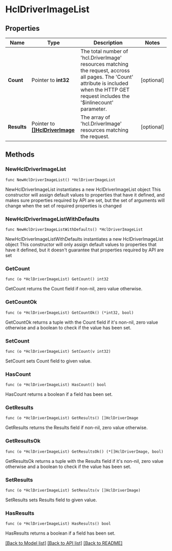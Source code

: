 # HclDriverImageList

## Properties

Name | Type | Description | Notes
------------ | ------------- | ------------- | -------------
**Count** | Pointer to **int32** | The total number of &#39;hcl.DriverImage&#39; resources matching the request, accross all pages. The &#39;Count&#39; attribute is included when the HTTP GET request includes the &#39;$inlinecount&#39; parameter. | [optional] 
**Results** | Pointer to [**[]HclDriverImage**](hcl.DriverImage.md) | The array of &#39;hcl.DriverImage&#39; resources matching the request. | [optional] 

## Methods

### NewHclDriverImageList

`func NewHclDriverImageList() *HclDriverImageList`

NewHclDriverImageList instantiates a new HclDriverImageList object
This constructor will assign default values to properties that have it defined,
and makes sure properties required by API are set, but the set of arguments
will change when the set of required properties is changed

### NewHclDriverImageListWithDefaults

`func NewHclDriverImageListWithDefaults() *HclDriverImageList`

NewHclDriverImageListWithDefaults instantiates a new HclDriverImageList object
This constructor will only assign default values to properties that have it defined,
but it doesn't guarantee that properties required by API are set

### GetCount

`func (o *HclDriverImageList) GetCount() int32`

GetCount returns the Count field if non-nil, zero value otherwise.

### GetCountOk

`func (o *HclDriverImageList) GetCountOk() (*int32, bool)`

GetCountOk returns a tuple with the Count field if it's non-nil, zero value otherwise
and a boolean to check if the value has been set.

### SetCount

`func (o *HclDriverImageList) SetCount(v int32)`

SetCount sets Count field to given value.

### HasCount

`func (o *HclDriverImageList) HasCount() bool`

HasCount returns a boolean if a field has been set.

### GetResults

`func (o *HclDriverImageList) GetResults() []HclDriverImage`

GetResults returns the Results field if non-nil, zero value otherwise.

### GetResultsOk

`func (o *HclDriverImageList) GetResultsOk() (*[]HclDriverImage, bool)`

GetResultsOk returns a tuple with the Results field if it's non-nil, zero value otherwise
and a boolean to check if the value has been set.

### SetResults

`func (o *HclDriverImageList) SetResults(v []HclDriverImage)`

SetResults sets Results field to given value.

### HasResults

`func (o *HclDriverImageList) HasResults() bool`

HasResults returns a boolean if a field has been set.


[[Back to Model list]](../README.md#documentation-for-models) [[Back to API list]](../README.md#documentation-for-api-endpoints) [[Back to README]](../README.md)


